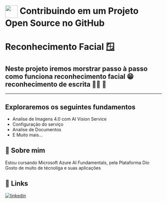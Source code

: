 <h1>
    <a href="https://www.dio.me/">
     <img align="center" width="40px" src="https://hermes.digitalinnovation.one/assets/diome/logo-minimized.png"></a>
    <span> Contribuindo em um Projeto Open Source no GitHub</span>
</h1>

# Reconhecimento Facial 🪟

## Neste projeto iremos morstrar passo à passo como funciona reconhecimento facial 😁 reconhecimento de escrita ✍🏾 🚀

--------------------------------------------------


## Exploraremos os seguintes fundamentos

- Analise de Imagens 4.0 com AI Vision Service
- Configuração do serviço
- Analise de Documentos
- E Muito mais... 


## 🚀 Sobre mim
Estou cursando Microsoft Azure AI Fundamentals, pela Plataforma Dio
Gosto de muito de técnoliga e suas aplicações 


## 🔗 Links

[![linkedin](https://img.shields.io/badge/linkedin-0A66C2?style=for-the-badge&logo=linkedin&logoColor=white)](https://www.linkedin.com/in/leandro-virgilio-a1460a76/)
  
